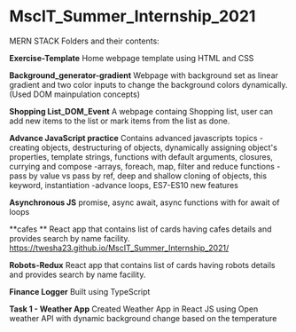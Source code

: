 # MscIT_Summer_Internship_2021
MERN STACK
Folders and their contents:

**Exercise-Template**
Home webpage template using HTML and CSS

**Background_generator-gradient**
Webpage with background set as linear gradient and two color inputs to change the background colors dynamically. (Used DOM mainpulation concepts)

**Shopping List_DOM_Event**
A webpage containg Shopping list, user can add new items to the list or mark items from the list as done.

**Advance JavaScript practice**
Contains advanced javascripts topics
-creating objects, destructuring of objects, dynamically assigning object's properties, template strings, functions with default arguments, closures, currying and compose
-arrays, foreach, map, filter and reduce functions
-pass by value vs pass by ref, deep and shallow cloning of objects, this keyword, instantiation
-advance loops, ES7-ES10 new features

**Asynchronous JS**
promise, async await, async functions with for await of loops

**cafes **
React app that contains list of cards having cafes details and provides search by name facility.
https://twesha23.github.io/MscIT_Summer_Internship_2021/

**Robots-Redux**
React app that contains list of cards having robots details and provides search by name facility.

**Finance Logger**
 Built using TypeScript
 
 
**Task 1 - Weather App**
Created Weather App in React JS using Open weather API with dynamic background change based on the temperature
